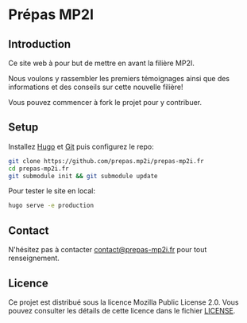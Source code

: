 # Prépas MP2I

## Introduction

Ce site web à pour but de mettre en avant la filière MP2I.

Nous voulons y rassembler les premiers témoignages ainsi que des informations et des conseils sur cette nouvelle filière!

Vous pouvez commencer à fork le projet pour y contribuer.

## Setup

Installez [Hugo](https://gohugo.io/getting-started/installing/) et [Git](https://git-scm.com/book/fr/v2/D%C3%A9marrage-rapide-Installation-de-Git) puis configurez le repo:

```sh
git clone https://github.com/prepas.mp2i/prepas-mp2i.fr
cd prepas-mp2i.fr
git submodule init && git submodule update
```

Pour tester le site en local:

```sh
hugo serve -e production
```

## Contact

N'hésitez pas à contacter [contact@prepas-mp2i.fr](mailto:contact@prepas-mp2i.fr) pour tout renseignement.

## Licence

Ce projet est distribué sous la licence Mozilla Public License 2.0. Vous pouvez consulter les détails de cette licence dans le fichier [LICENSE](https://github.com/prepas-mp2i/prepas-mp2i.fr/blob/gohugo/LICENSE).
